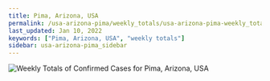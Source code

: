 ```yaml
---
title: Pima, Arizona, USA
permalink: /usa-arizona-pima/weekly_totals/usa-arizona-pima-weekly_totals.html
last_updated: Jan 10, 2022
keywords: ["Pima, Arizona, USA", "weekly totals"]
sidebar: usa-arizona-pima_sidebar
---
```


![Weekly Totals of Confirmed Cases for Pima, Arizona, USA](/covid_tracker/images/graphs/usa-arizona-pima-weekly_totals_graph.png)

